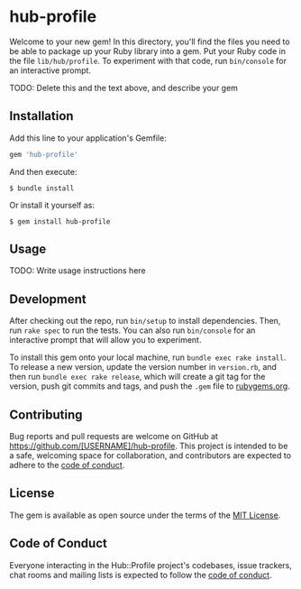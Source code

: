 # hub-profile

Welcome to your new gem! In this directory, you'll find the files you need to be able to package up your Ruby library into a gem. Put your Ruby code in the file `lib/hub/profile`. To experiment with that code, run `bin/console` for an interactive prompt.

TODO: Delete this and the text above, and describe your gem

## Installation

Add this line to your application's Gemfile:

```ruby
gem 'hub-profile'
```

And then execute:

    $ bundle install

Or install it yourself as:

    $ gem install hub-profile

## Usage

TODO: Write usage instructions here

## Development

After checking out the repo, run `bin/setup` to install dependencies. Then, run `rake spec` to run the tests. You can also run `bin/console` for an interactive prompt that will allow you to experiment.

To install this gem onto your local machine, run `bundle exec rake install`. To release a new version, update the version number in `version.rb`, and then run `bundle exec rake release`, which will create a git tag for the version, push git commits and tags, and push the `.gem` file to [rubygems.org](https://rubygems.org).

## Contributing

Bug reports and pull requests are welcome on GitHub at https://github.com/[USERNAME]/hub-profile. This project is intended to be a safe, welcoming space for collaboration, and contributors are expected to adhere to the [code of conduct](https://github.com/[USERNAME]/hub-profile/blob/master/CODE_OF_CONDUCT.md).


## License

The gem is available as open source under the terms of the [MIT License](https://opensource.org/licenses/MIT).

## Code of Conduct

Everyone interacting in the Hub::Profile project's codebases, issue trackers, chat rooms and mailing lists is expected to follow the [code of conduct](https://github.com/[USERNAME]/hub-profile/blob/master/CODE_OF_CONDUCT.md).
